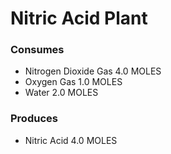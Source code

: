 # Nitric Acid Plant

### Consumes

 - Nitrogen Dioxide Gas 4.0 MOLES
 - Oxygen Gas 1.0 MOLES
 - Water 2.0 MOLES


### Produces

 - Nitric Acid 4.0 MOLES
